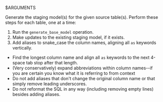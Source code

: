 $ARGUMENTS

Generate the staging model(s) for the given source table(s). Perform these steps for each table, one at a time:

1. Run the `generate_base_model` operation.
2. Make updates to the existing staging model, if it exists.
3. Add aliases to snake_case the column names, aligning all `as` keywords vertically.
  - Find the longest column name and align all `as` keywords to the next 4-space tab stop after that length.
  - (Very conservatively) expand abbreviations within column names--if you are certain you know what it is referring to from context
  - Do not add aliases that don't change the original column name or that simply remove leading underscores.
  - Do not reformat the SQL in any way (including removing empty lines) besides adding aliases.
